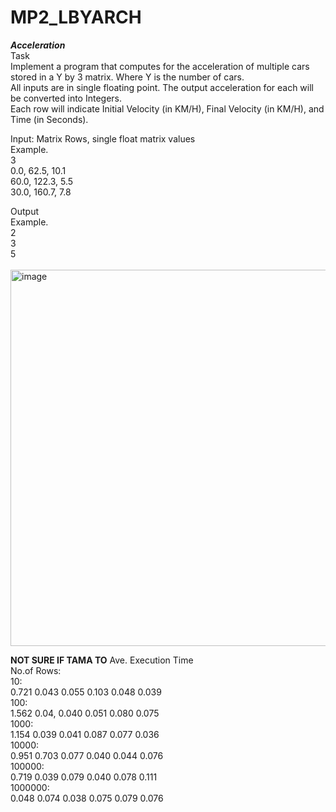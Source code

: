 # MP2_LBYARCH

***Acceleration***<br>
Task<br>
Implement a program that computes for the acceleration of multiple cars stored in a Y by 3 matrix. Where Y is the number of cars. <br>
All inputs are in single floating point. The output acceleration for each will be converted into Integers. <br>
Each row will indicate Initial Velocity (in KM/H), Final Velocity (in KM/H), and Time (in Seconds).<br>

Input: Matrix Rows, single float matrix values<br>
Example.<br>
3<br>
0.0, 62.5, 10.1<br>
60.0, 122.3, 5.5<br>
30.0, 160.7, 7.8<br>

Output<br>
Example.<br>
2<br>
3<br>
5
<br><br>
<img width="997" height="602" alt="image" src="https://github.com/user-attachments/assets/663fce9a-a877-4844-b1a2-c77d7d4a1a2e" />

**NOT SURE IF TAMA TO**
Ave. Execution Time <br>
No.of Rows: <br>
10:         <br>
0.721 0.043 0.055 0.103 0.048 0.039 <br>
100:        <br>
1.562 0.04, 0.040 0.051 0.080 0.075 <br>
1000:       <br>
1.154 0.039 0.041 0.087 0.077 0.036 <br>
10000:      <br>
0.951 0.703 0.077 0.040 0.044 0.076 <br>
100000:     <br>
0.719 0.039 0.079 0.040 0.078 0.111 <br>
1000000:    <br>
0.048 0.074 0.038 0.075 0.079 0.076 <br>


